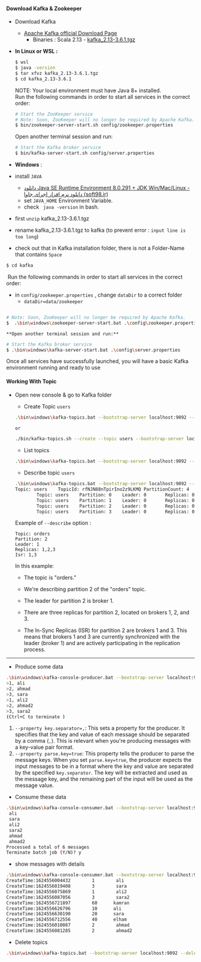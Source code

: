 #### Download Kafka & Zookeeper

- Download  Kafka

  - [Apache Kafka official Download Page](https://kafka.apache.org/downloads)
    - Binaries : Scala 2.13  - [kafka_2.13-3.6.1.tgz](https://downloads.apache.org/kafka/3.6.1/kafka_2.13-3.6.1.tgz)
  
- **In Linux or WSL :**
  
  ```bash
  $ wsl
  $ java -version
  $ tar xfvz kafka_2.13-3.6.1.tgz
  $ cd kafka_2.13-3.6.1
  ```
  
     NOTE: Your local environment must have Java 8+ installed.    
      Run the following commands in order to start all services in the correct order:
      
  
  ```bash
  # Start the ZooKeeper service
  # Note: Soon, ZooKeeper will no longer be required by Apache Kafka.
  $ bin/zookeeper-server-start.sh config/zookeeper.properties
  ```
  
    Open another terminal session and run:    
  ```bash
  # Start the Kafka broker service
  $ bin/kafka-server-start.sh config/server.properties
  ```
  
-  **Windows** :
   
  - install `JAVA`
    - [دانلود Java SE Runtime Environment 8.0.291 + JDK Win/Mac/Linux - دانلود نرم افزار اجرای جاوا (soft98.ir)](https://soft98.ir/software/692-sun-java-se-runtime-environment.html)
    - set `JAVA_HOME` Environment Variable.
    - check ` java -version` in bash.
  - first `unzip` kafka_2.13-3.6.1.tgz 
  - rename   kafka_2.13-3.6.1.tgz  to kafka (to prevent error : `input line is too long`)
  - check out that in Kafka installation folder, there is not a Folder-Name that contains `Space`
  
  ```bash
  $ cd kafka
  ```
  
  ​    Run the following commands in order to start all services in the correct order:    
  
  - in `config/zookeeper.properties` , change `dataDir` to a correct folder 
    - `dataDir=data/zookeeper`
  
  ```bash
  
  # Note: Soon, ZooKeeper will no longer be required by Apache Kafka.
  $  .\bin\windows\zookeeper-server-start.bat .\config\zookeeper.properties
  ```
  
    **Open another terminal session and run:**    
  ```bash
  # Start the Kafka broker service
  $ .\bin\windows\kafka-server-start.bat .\config\server.properties
  ```
  
  Once all services have successfully launched, you will have a basic Kafka environment running and ready to use

#### Working With Topic

- Open new console & go to Kafka folder 

  - Create Topic `users`

  ```bash
  .\bin\windows\kafka-topics.bat --bootstrap-server localhost:9092 --create  --topic users  --partitions 4 --replication-factor 1
  
  or 
  
  ./bin/kafka-topics.sh --create --topic users --bootstrap-server localhost:9092 --partitions 4 --replication-factor 1
  ```
  
  - List topics 
  
  ```bash
  .\bin\windows\kafka-topics.bat --bootstrap-server localhost:9092 --list
  ```
  
  - Describe topic `users`
  
  ```bash
  .\bin\windows\kafka-topics.bat --bootstrap-server localhost:9092 --describe --topic users
  Topic: users    TopicId: rfNJN88nTpirIno2z9LKMQ PartitionCount: 4       ReplicationFactor: 1    Configs: segment.bytes=1073741824
          Topic: users    Partition: 0    Leader: 0       Replicas: 0     Isr: 0
          Topic: users    Partition: 1    Leader: 0       Replicas: 0     Isr: 0
          Topic: users    Partition: 2    Leader: 0       Replicas: 0     Isr: 0
          Topic: users    Partition: 3    Leader: 0       Replicas: 0     Isr: 0
  ```
  
  
  Example of `--describe` option :
  
  ```
  Topic: orders
  Partition: 2
  Leader: 1
  Replicas: 1,2,3
  Isr: 1,3
  ```
  
  In this example:
  
  - The topic is "orders."
  
  - We're describing partition 2 of the "orders" topic.
  
  - The leader for partition 2 is broker 1.
  
  - There are three replicas for partition 2, located on brokers 1, 2, and 3.
  
  - The In-Sync Replicas (ISR) for partition 2 are brokers 1 and 3. This means that brokers 1 and 3 are currently synchronized with the leader (broker 1) and are actively participating in the replication process.
  
---

  - Produce some data

  ```bash
  .\bin\windows\kafka-console-producer.bat --bootstrap-server localhost:9092 --property key.separator=, --property parse.key=true --topic users
  >1, ali
  >2, ahmad
  >3, sara
  >1, ali2
  >2, ahmad2
  >3, sara2
  (Ctrl+C to terminate )
  ```

1. `--property key.separator=,`: This sets a property for the producer. It specifies that the key and value of each message should be separated by a comma (`,`). This is relevant when you're producing messages with a key-value pair format.
2. `--property parse.key=true`: This property tells the producer to parse the message keys. When you set `parse.key=true`, the producer expects the input messages to be in a format where the key and value are separated by the specified `key.separator`. The key will be extracted and used as the message key, and the remaining part of the input will be used as the message value.

  - Consume these data

  ```bash
  .\bin\windows\kafka-console-consumer.bat --bootstrap-server localhost:9092 --topic users --from-beginning
   ali
   sara
   ali2
   sara2
   ahmad
   ahmad2
  Processed a total of 6 messages
  Terminate batch job (Y/N)? y
  
  ```

  - show messages with details

  ```bash
  .\bin\windows\kafka-console-consumer.bat --bootstrap-server localhost:9092 --topic users --from-beginning  --property print.timestamp=true --property print.key=true --property print.value=true
  CreateTime:1624556004432        1        ali
  CreateTime:1624556019408        3        sara
  CreateTime:1624556075869        1        ali2
  CreateTime:1624556087056        3        sara2
  CreateTime:1624556721897        60      kamran
  CreateTime:1624556626796        10      ali
  CreateTime:1624556630190        20      sara
  CreateTime:1624556712556        40      elham
  CreateTime:1624556010087        2        ahmad
  CreateTime:1624556081285        2        ahmad2
  
  ```

  - Delete topics

  ```bash
  .\bin\windows\kafka-topics.bat --bootstrap-server localhost:9092 --delete  --topic users 
  ```

  

